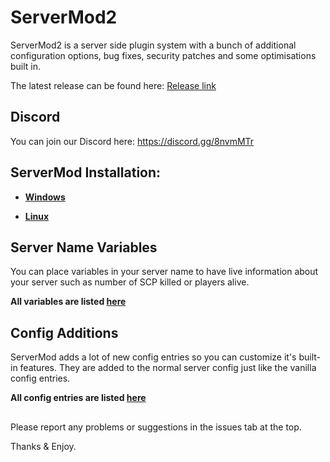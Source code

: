 # ServerMod2
ServerMod2 is a server side plugin system with a bunch of additional configuration options, bug fixes, security patches and some optimisations built in.

The latest release can be found here: [Release link](https://github.com/Grover-c13/Smod2/releases/latest)

## Discord
You can join our Discord here: https://discord.gg/8nvmMTr

## ServerMod Installation:

* **[Windows](https://github.com/Grover-c13/Smod2/wiki/ServerMod-Installation-(Windows))**

* **[Linux](https://github.com/Grover-c13/Smod2/wiki/ServerMod-Installation-(Linux))**

## Server Name Variables

You can place variables in your server name to have live information about your server such as number of SCP killed or players alive.

**All variables are listed [here](https://github.com/Grover-c13/Smod2/wiki/Server-Name-Variables)**

## Config Additions

ServerMod adds a lot of new config entries so you can customize it's built-in features. They are added to the normal server config just like the vanilla config entries.

**All config entries are listed [here](https://github.com/Grover-c13/Smod2/wiki/Config-additions)**

##

Please report any problems or suggestions in the issues tab at the top.

Thanks & Enjoy.

